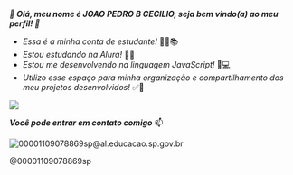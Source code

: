 ***👋 Olá, meu nome é JOAO PEDRO B CECILIO, seja bem vindo(a) ao meu perfil! 👋***
- *Essa é a minha conta de estudante!* 👨‍🎓📚
- *Estou estudando na Alura!* 👩‍💻
- *Estou me desenvolvendo na linguagem JavaScript!* 👀💻
- *Utilizo esse espaço para minha organização e compartilhamento dos meu projetos desenvolvidos!* ✅💯

![](https://media.tenor.com/6JptszQgCnkAAAAj/text-work.gif)

***Você pode entrar em contato comigo*** 📫

![00001109078869sp@al.educacao.sp.gov.br](link)

@00001109078869sp





  


<!---
Joao-PB-Cecilio/Joao-PB-Cecilio is a ✨ special ✨ repository because its `README.md` (this file) appears on your GitHub profile.
You can click the Preview link to take a look at your changes.
--->
